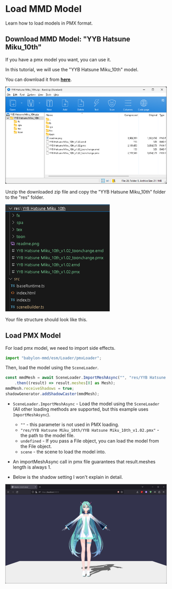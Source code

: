 # Load MMD Model

Learn how to load models in PMX format.

## Download MMD Model: "YYB Hatsune Miku_10th"

If you have a pmx model you want, you can use it.

In this tutorial, we will use the "YYB Hatsune Miku_10th" model.

You can download it from **[here](https://www.deviantart.com/sanmuyyb/art/YYB-Hatsune-Miku-10th-DL-702119716)**.

![zip preview](image.png)

Unzip the downloaded zip file and copy the "YYB Hatsune Miku_10th" folder to the "res" folder.

![vscode file structure](image-1.png)

Your file structure should look like this.

## Load PMX Model

For load pmx model, we need to import side effects.

```typescript title="src/sceneBuilder.ts"
import "babylon-mmd/esm/Loader/pmxLoader";
```

Then, load the model using the `SceneLoader`.

```typescript title="src/sceneBuilder.ts"
const mmdMesh = await SceneLoader.ImportMeshAsync("", "res/YYB Hatsune Miku_10th/YYB Hatsune Miku_10th_v1.02.pmx", undefined, scene)
    .then((result) => result.meshes[0] as Mesh);
mmdMesh.receiveShadows = true;
shadowGenerator.addShadowCaster(mmdMesh);
```

- `SceneLoader.ImportMeshAsync` - Load the model using the `SceneLoader` (All other loading methods are supported, but this example uses `ImportMeshAsync`).
    - `""` - this parameter is not used in PMX loading.
    - `"res/YYB Hatsune Miku_10th/YYB Hatsune Miku_10th_v1.02.pmx"` - the path to the model file.
    - `undefined` - If you pass a File object, you can load the model from the File object.
    - `scene` - the scene to load the model into.

- An importMeshAsync call in pmx file guarantees that result.meshes length is always 1.

- Below is the shadow setting I won't explain in detail.

![result](image-2.png)
